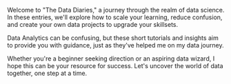 





Welcome to "The Data Diaries," a journey through the realm of data science. In these entries, we'll explore how to scale your learning, reduce confusion, and create your own data projects to upgrade your skillsets.

Data Analytics can be confusing, but these short tutorials and insights aim to provide you with guidance, just as they've helped me on my data journey.

Whether you're a beginner seeking direction or an aspiring data wizard, I hope this can be your resource for success. Let's uncover the world of data together, one step at a time.


